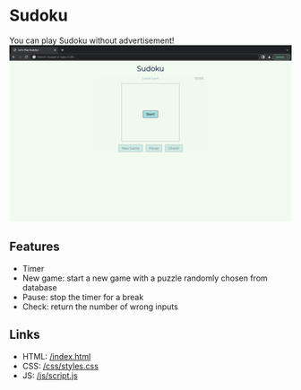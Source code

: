 # Sudoku
You can play Sudoku without advertisement! 
![Sudoku page](https://raw.githubusercontent.com/ceciaups/Sudoku/master/images/Sudoku.png)
## Features
- Timer
- New game: start a new game with a puzzle randomly chosen from database
- Pause: stop the timer for a break
- Check: return the number of wrong inputs

## Links
- HTML: [/index.html](index.html)
- CSS: [/css/styles.css](css/styles.css)
- JS: [/js/script.js](js/script.js)
